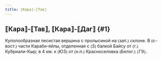 ```yaml
---
title: ⟦Кара⟧-⟦Тав⟧
---
```

## ⟦Кара⟧-⟦Тав⟧, ⟦Кара⟧-⟦Даг⟧ {#1}

Куполообразная лесистая вершина с пролысиной на ⦅зап.⦆ склоне. В ⦅с-вост.⦆ части Караби-яйлы, отделенная с ⦅З⦆ балкой Байсу от ⦅г.⦆ Кубриали-Кыр; в 4 км. к ⦅ЮЗ⦆ от ⦅н.п.⦆ Красноселовка ⦅Белог.⦆ ⦃Г9⦄.
